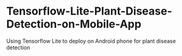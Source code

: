 # Tensorflow-Lite-Plant-Disease-Detection-on-Mobile-App
Using Tensorflow Lite to deploy on Android phone for plant disease detection 

